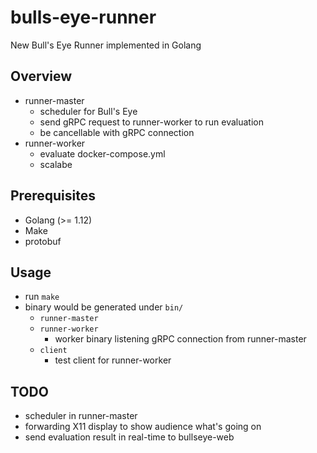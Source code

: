 # bulls-eye-runner
New Bull's Eye Runner implemented in Golang

## Overview
- runner-master
  - scheduler for Bull's Eye
  - send gRPC request to runner-worker to run evaluation
  - be cancellable with gRPC connection
- runner-worker
  - evaluate docker-compose.yml
  - scalabe

## Prerequisites
- Golang (>= 1.12)
- Make
- protobuf

## Usage
- run `make`
- binary would be generated under `bin/`
  - `runner-master`
  - `runner-worker`
    - worker binary listening gRPC connection from runner-master
  - `client`
    - test client for runner-worker

## TODO
- scheduler in runner-master
- forwarding X11 display to show audience what's going on
- send evaluation result in real-time to bullseye-web